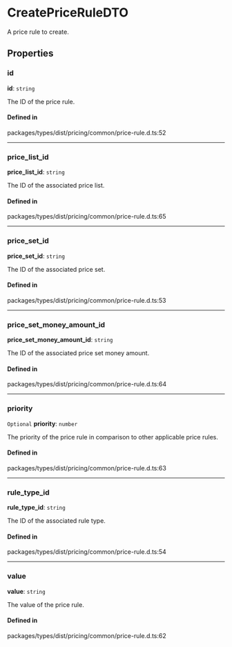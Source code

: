 # CreatePriceRuleDTO

A price rule to create.

## Properties

### id

 **id**: `string`

The ID of the price rule.

#### Defined in

packages/types/dist/pricing/common/price-rule.d.ts:52

___

### price\_list\_id

 **price\_list\_id**: `string`

The ID of the associated price list.

#### Defined in

packages/types/dist/pricing/common/price-rule.d.ts:65

___

### price\_set\_id

 **price\_set\_id**: `string`

The ID of the associated price set.

#### Defined in

packages/types/dist/pricing/common/price-rule.d.ts:53

___

### price\_set\_money\_amount\_id

 **price\_set\_money\_amount\_id**: `string`

The ID of the associated price set money amount.

#### Defined in

packages/types/dist/pricing/common/price-rule.d.ts:64

___

### priority

 `Optional` **priority**: `number`

The priority of the price rule in comparison to other applicable price rules.

#### Defined in

packages/types/dist/pricing/common/price-rule.d.ts:63

___

### rule\_type\_id

 **rule\_type\_id**: `string`

The ID of the associated rule type.

#### Defined in

packages/types/dist/pricing/common/price-rule.d.ts:54

___

### value

 **value**: `string`

The value of the price rule.

#### Defined in

packages/types/dist/pricing/common/price-rule.d.ts:62
